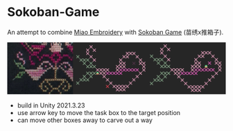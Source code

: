 # Sokoban-Game

An attempt to combine [Miao Embroidery](https://artsandculture.google.com/story/miao-intangible-cultural-heritage-%E2%80%94%E2%80%94-embroidery-nationalities-museum-central-university-for-nationalities-%E4%B8%AD%E5%A4%AE%E6%B0%91%E6%97%8F%E5%A4%A7%E5%AD%A6%E6%B0%91%E6%97%8F%E5%8D%9A%E7%89%A9%E9%A6%86/dgUBcd0xLHcsKg?hl=en) with [Sokoban Game](https://en.wikipedia.org/wiki/Sokoban) (苗绣x推箱子).

![](IMG_0980.JPG)

- build in Unity 2021.3.23
- use arrow key to move the task box to the target position
- can move other boxes away to carve out a way
